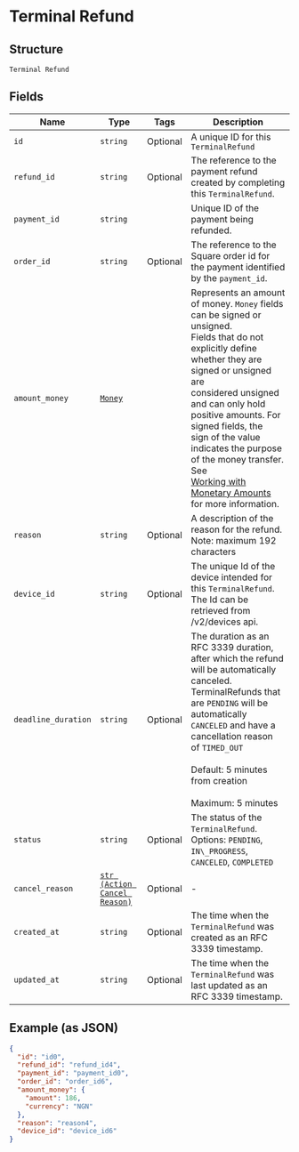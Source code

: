 
# Terminal Refund

## Structure

`Terminal Refund`

## Fields

| Name | Type | Tags | Description |
|  --- | --- | --- | --- |
| `id` | `string` | Optional | A unique ID for this `TerminalRefund` |
| `refund_id` | `string` | Optional | The reference to the payment refund created by completing this `TerminalRefund`. |
| `payment_id` | `string` |  | Unique ID of the payment being refunded. |
| `order_id` | `string` | Optional | The reference to the Square order id for the payment identified by the `payment_id`. |
| `amount_money` | [`Money`](/doc/models/money.md) |  | Represents an amount of money. `Money` fields can be signed or unsigned.<br>Fields that do not explicitly define whether they are signed or unsigned are<br>considered unsigned and can only hold positive amounts. For signed fields, the<br>sign of the value indicates the purpose of the money transfer. See<br>[Working with Monetary Amounts](https://developer.squareup.com/docs/build-basics/working-with-monetary-amounts)<br>for more information. |
| `reason` | `string` | Optional | A description of the reason for the refund.<br>Note: maximum 192 characters |
| `device_id` | `string` | Optional | The unique Id of the device intended for this `TerminalRefund`.<br>The Id can be retrieved from /v2/devices api. |
| `deadline_duration` | `string` | Optional | The duration as an RFC 3339 duration, after which the refund will be automatically canceled.<br>TerminalRefunds that are `PENDING` will be automatically `CANCELED` and have a cancellation reason<br>of `TIMED_OUT`<br><br>Default: 5 minutes from creation<br><br>Maximum: 5 minutes |
| `status` | `string` | Optional | The status of the `TerminalRefund`.<br>Options: `PENDING`, `IN\_PROGRESS`, `CANCELED`, `COMPLETED` |
| `cancel_reason` | [`str (Action Cancel Reason)`](/doc/models/action-cancel-reason.md) | Optional | - |
| `created_at` | `string` | Optional | The time when the `TerminalRefund` was created as an RFC 3339 timestamp. |
| `updated_at` | `string` | Optional | The time when the `TerminalRefund` was last updated as an RFC 3339 timestamp. |

## Example (as JSON)

```json
{
  "id": "id0",
  "refund_id": "refund_id4",
  "payment_id": "payment_id0",
  "order_id": "order_id6",
  "amount_money": {
    "amount": 186,
    "currency": "NGN"
  },
  "reason": "reason4",
  "device_id": "device_id6"
}
```

